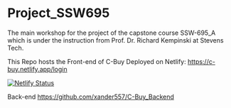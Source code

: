 # Project_SSW695

The main workshop for the project of the capstone course SSW-695_A which is under the instruction from Prof. Dr. Richard Kempinski at Stevens Tech.

This Repo hosts the Front-end of C-Buy
Deployed on Netlify: https://c-buy.netlify.app/login

[![Netlify Status](https://api.netlify.com/api/v1/badges/d5c2fb4c-c9f6-47f2-997d-67dc81ffa0c2/deploy-status)](https://app.netlify.com/sites/c-buy/deploys)

Back-end https://github.com/xander557/C-Buy_Backend
